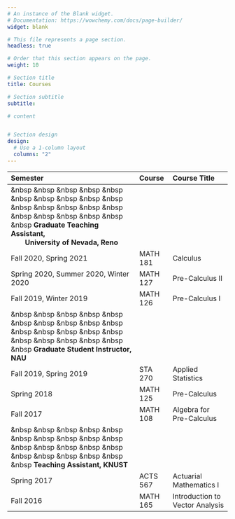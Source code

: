 ```yaml
---
# An instance of the Blank widget.
# Documentation: https://wowchemy.com/docs/page-builder/
widget: blank

# This file represents a page section.
headless: true

# Order that this section appears on the page.
weight: 10

# Section title
title: Courses

# Section subtitle
subtitle:

# content


# Section design
design:
  # Use a 1-column layout
  columns: "2" 
---
```



|Semester |  Course | Course Title|
:--- |  :--- | :--- 
| &nbsp &nbsp &nbsp  &nbsp &nbsp &nbsp &nbsp &nbsp &nbsp  &nbsp &nbsp &nbsp &nbsp &nbsp &nbsp  &nbsp &nbsp &nbsp &nbsp &nbsp &nbsp **Graduate Teaching Assistant,<br><center>University of Nevada, Reno</center>** |  |
Fall 2020, Spring 2021   |  MATH 181  | Calculus
Spring 2020, Summer 2020, Winter 2020 |  MATH 127  | Pre-Calculus II
Fall 2019, Winter 2019 |  MATH 126  | Pre-Calculus I
| &nbsp &nbsp &nbsp  &nbsp &nbsp &nbsp &nbsp &nbsp &nbsp  &nbsp &nbsp &nbsp &nbsp &nbsp &nbsp  &nbsp &nbsp &nbsp &nbsp &nbsp &nbsp **Graduate Student Instructor, NAU**| |
Fall 2019, Spring 2019 |  STA 270  | Applied Statistics
Spring 2018 |  MATH 125  | Pre-Calculus
Fall 2017 |  MATH 108  | Algebra for Pre-Calculus
  | &nbsp &nbsp &nbsp  &nbsp &nbsp &nbsp &nbsp &nbsp &nbsp  &nbsp &nbsp &nbsp &nbsp &nbsp &nbsp  &nbsp &nbsp &nbsp &nbsp &nbsp &nbsp **Teaching Assistant, KNUST** | |
Spring 2017 |  ACTS 567  | Actuarial Mathematics I
Fall 2016 |  MATH 165  | Introduction to Vector Analysis
 
